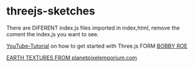 # threejs-sketches


There are DIFERENT index.js files imported in index,html, remove the coment the index.js you want to see.


[YouTube-Tutorial](https://www.youtube.com/watch?v=UMqNHi1GDAE&t=11s) on how to get started with Three.js FORM [BOBBY ROE](https://github.com/bobbyroe)


[EARTH TEXTURES FROM planetpixelemporium.com](https://planetpixelemporium.com/earth.html)

